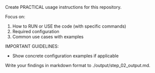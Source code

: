Create PRACTICAL usage instructions for this repository.

Focus on:
1. How to RUN or USE the code (with specific commands)
2. Required configuration
3. Common use cases with examples

IMPORTANT GUIDELINES:
- Show concrete configuration examples if applicable

Write your findings in markdown format to ./output/step_02_output.md.